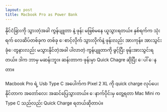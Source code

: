 ```yaml
---
layout: post
title: Macbook Pro as Power Bank
---
```


နိုင်ငံခြားကို သွားတဲ့အခါ ကွန်ပျူတာ နဲ့ ဖုန်း မဖြစ်မနေ ယူသွားရတယ်။
နှစ်ရက်က သုံးရက်  လေဆိပ်တစ်ခုက တစ်ခု   ေစာင့်လိုက် သွားလိုက်နဲ့ 
ဖုန်းလည်း အားကုန်။
အားသွင်းခုံေတွနားလည်း မသွားနိုင်တဲ့အခါ ပါလာတဲ့ ကွန်ပျူတာကို ဖွင့်ပြီး ဖုန်းအားသွင်းရတယ်။
ဒါက ဘာမှ မဆန်းဘူး။
ဆန်းတာက ဖုန်းမှာ Quick Chagre ဆိုပြီး ေပါ် ေနတာ။

Macbook Pro ရဲ့ Usb Type C အပေါက်က Pixel 2 XL ကို quick charge လုပ်ပေးနိုင်တာက အတော်လေး အဆင်ပြေသွားတယ်။
ေနာက်ပိုင်းမှ တွေ့ရတာ Mac Mini က Type C သည်လည်း Quick Charge ရတယ်ဆိုတာပဲ။
